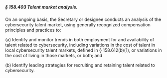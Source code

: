 ##### § 158.403 Talent market analysis. #####

On an ongoing basis, the Secretary or designee conducts an analysis of the cybersecurity talent market, using generally recognized compensation principles and practices to:

(a) Identify and monitor trends in both employment for and availability of talent related to cybersecurity, including variations in the cost of talent in local cybersecurity talent markets, defined in § 158.612(b)(1), or variations in the cost of living in those markets, or both; and

(b) Identify leading strategies for recruiting and retaining talent related to cybersecurity.
